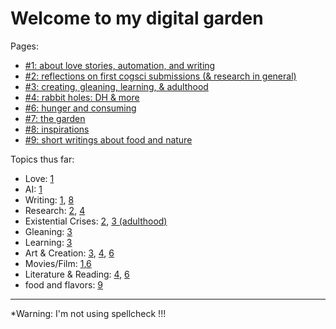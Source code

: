 # Welcome to my digital garden

Pages:
* [#1: about love stories, automation, and writing](1_02-15-2025.md)
* [#2: reflections on first cogsci submissions (& research in general)](2_02-16-2025.md)
* [#3: creating, gleaning, learning, & adulthood](3_02-16-2025.md)
* [#4: rabbit holes: DH & more](4_02-19-2025.md)
* [#6: hunger and consuming](6_02-25-2025.md)
* [#7: the garden](7_03-11-2025.md)
* [#8: inspirations](8_03-14-2025.md)
* [#9: short writings about food and nature](9_03-25-2025.md)

Topics thus far:
* Love: [1](./1_02-15-2025.md#love-stories)
* AI: [1](./1_02-15-2025.md#automation)
* Writing: [1](./1_02-15-2025.md#writing), [8](./8_03-14-2025.md)
* Research: [2](2_02-16-2025.md), [4](./4_02-19-2025.md#computationaldigital-humanities)
* Existential Crises: [2](./2_02-16-2025.md#existential-crises), [3 (adulthood)](./3_02-16-2025.md#adulthood)
* Gleaning: [3](./3_02-16-2025.md#gleaning)
* Learning: [3](./3_02-16-2025.md#learning)
* Art & Creation: [3](./3_02-16-2025.md#creating), [4](./4_02-19-2025.md#computationaldigital-humanities), [6](./6_02-25-2025.md)
* Movies/Film: [1](./1_02-15-2025.md#love-stories),[6](./6_02-25-2025.md)
* Literature & Reading: [4](./4_02-19-2025.md#computationaldigital-humanities), [6](./6_02-25-2025.md)
* food and flavors: [9](./9_03-25-2025.md#a-love-letter-to-bitterness-and-sharpness)


----------
*Warning: I'm not using spellcheck !!! 